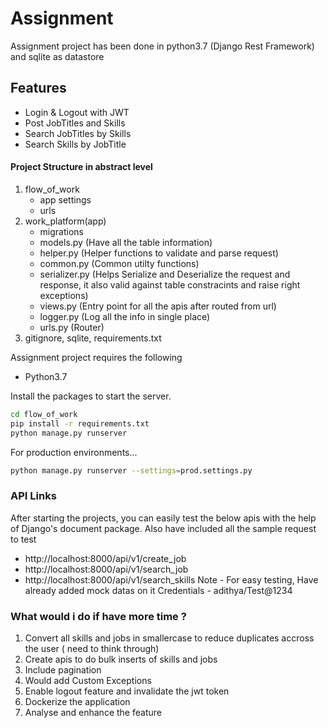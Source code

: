 # Assignment
Assignment project has been done in python3.7 (Django Rest Framework) and sqlite as datastore

## Features
- Login & Logout with JWT
- Post JobTitles and Skills 
- Search JobTitles by Skills
- Search Skills by JobTitle

####  Project Structure in abstract level
1. flow_of_work
    - app settings
    - urls
2. work_platform(app)
    - migrations
    - models.py (Have all the table information)
    - helper.py (Helper functions to validate and parse request)
    - common.py (Common utilty functions)
    - serializer.py (Helps Serialize and Deserialize the request and response, it also valid against table constracints and raise right exceptions)
    - views.py (Entry point for all the apis after routed from url)
    - logger.py (Log all the info in single place)
    - urls.py (Router)
3. gitignore, sqlite, requirements.txt


Assignment project requires the following
- Python3.7 

Install the packages to start the server.

```sh
cd flow_of_work
pip install -r requirements.txt
python manage.py runserver
```

For production environments...
```sh
python manage.py runserver --settings=prod.settings.py
```

### API Links
After starting the projects, you can easily test the below apis with the help of Django's document package. Also have included all the sample request to test
 - http://localhost:8000/api/v1/create_job
 - http://localhost:8000/api/v1/search_job
 - http://localhost:8000/api/v1/search_skills
Note - For easy testing, Have already added mock datas on it
Credentials - adithya/Test@1234

### What would i do if have more time ?
1. Convert all skills and jobs in smallercase to reduce duplicates accross the user ( need to think through) 
2. Create apis to do bulk inserts of skills and jobs
3. Include pagination
4. Would add Custom Exceptions
5. Enable logout feature and invalidate the jwt token
6. Dockerize the application
7. Analyse and enhance the feature 
